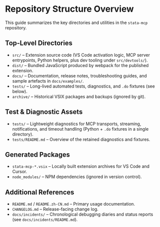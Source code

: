 # Repository Structure Overview

This guide summarizes the key directories and utilities in the `stata-mcp` repository.

## Top-Level Directories
- `src/` – Extension source code (VS Code activation logic, MCP server entrypoints, Python helpers, plus dev tooling under `src/devtools/`).
- `dist/` – Bundled JavaScript produced by webpack for the published extension.
- `docs/` – Documentation, release notes, troubleshooting guides, and sample artefacts in `docs/examples/`.
- `tests/` – Long-lived automated tests, diagnostics, and `.do` fixtures (see below).
- `archive/` – Historical VSIX packages and backups (ignored by git).

## Test & Diagnostic Assets
- `tests/` – Lightweight diagnostics for MCP transports, streaming, notifications, and timeout handling (Python + `.do` fixtures in a single directory).
- `tests/README.md` – Overview of the retained diagnostics and fixtures.

## Generated Packages
- `stata-mcp-*.vsix` – Locally built extension archives for VS Code and Cursor.
- `node_modules/` – NPM dependencies (ignored in version control).

## Additional References
- `README.md` / `README.zh-CN.md` – Primary usage documentation.
- `CHANGELOG.md` – Release-facing change log.
- `docs/incidents/` – Chronological debugging diaries and status reports (see `docs/incidents/README.md`).
